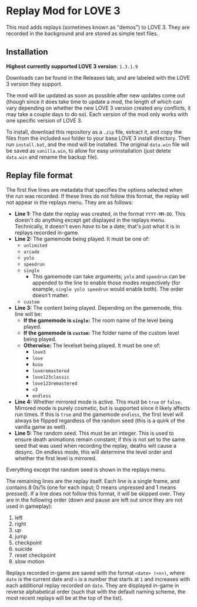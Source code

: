# Replay Mod for LOVE 3

This mod adds replays (sometimes known as "demos") to LOVE 3. They are recorded in the background and are stored as simple text files.

## Installation

**Highest currently supported LOVE 3 version**: `1.3.1.9`

Downloads can be found in the Releases tab, and are labeled with the LOVE 3 version they support.

The mod will be updated as soon as possible after new updates come out (though since it does take time to update a mod, the length of which can vary depending on whether the new LOVE 3 version created any conflicts, it may take a couple days to do so). Each version of the mod only works with one specific version of LOVE 3.

To install, download this repository as a `.zip` file, extract it, and copy the files from the included `mod` folder to your base LOVE 3 install directory. Then run `install.bat`, and the mod will be installed. The original `data.win` file will be saved as `vanilla.win`, to allow for easy uninstallation (just delete `data.win` and rename the backup file).

## Replay file format

The first five lines are metadata that specifies the options selected when the run was recorded. If these lines do not follow this format, the replay will not appear in the replays menu. They are as follows:

- **Line 1:** The date the replay was created, in the format `YYYY-MM-DD`. This doesn't do anything except get displayed in the replays menu. Technically, it doesn't even *have* to be a date; that's just what it is in replays recorded in-game.
- **Line 2:** The gamemode being played. It must be one of:
    - `unlimited`
    - `arcade`
    - `yolo`
    - `speedrun`
    - `single`
        - This gamemode can take arguments; `yolo` and `speedrun` can be appended to the line to enable those modes respectively (for example, `single yolo speedrun` would enable both). The order doesn't matter.
    - `custom`
- **Line 3:** The content being played. Depending on the gamemode, this line will be:
    - **If the gamemode is `single`:** The room name of the level being played.
    - **If the gamemode is `custom`:** The folder name of the custom level being played.
    - **Otherwise:** The levelset being played. It must be one of:
        - `love3`
        - `love`
        - `kuso`
        - `loveremastered`
        - `love123classic`
        - `love123remastered`
        - `<3`
        - `endless`
- **Line 4:** Whether mirrored mode is active. This must be `true` or `false`. Mirrored mode is purely cosmetic, but is supported since it likely affects run times. If this is `true` and the gamemode `endless`, the first level will always be flipped regardless of the random seed (this is a quirk of the vanilla game as well).
- **Line 5:** The random seed. This must be an integer. This is used to ensure death animations remain constant; if this is not set to the same seed that was used when recording the replay, deaths will cause a desync. On endless mode, this will determine the level order and whether the first level is mirrored.

Everything except the random seed is shown in the replays menu.

The remaining lines are the replay itself. Each line is a single frame, and contains 8 0s/1s (one for each input; 0 means unpressed and 1 means pressed). If a line does not follow this format, it will be skipped over. They are in the following order (down and pause are left out since they are not used in gameplay):

1. left
2. right
3. up
4. jump
5. checkpoint
6. suicide
7. reset checkpoint
8. slow motion

Replays recorded in-game are saved with the format `<date> (<n>)`, where `date` is the current date and `n` is a number that starts at `1` and increases with each additional replay recorded on `date`. They are displayed in-game in reverse alphabetical order (such that with the default naming scheme, the most recent replays will be at the top of the list).
